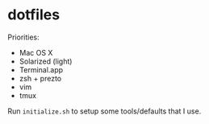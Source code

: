 # dotfiles
Priorities:
- Mac OS X
- Solarized (light)
- Terminal.app
- zsh + prezto
- vim
- tmux

Run `initialize.sh` to setup some tools/defaults that I use.
